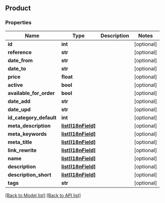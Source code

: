 ## Product

### Properties
Name | Type | Description | Notes
------------ | ------------- | ------------- | -------------
**id** | **int** |  | [optional] 
**reference** | **str** |  | [optional] 
**date_from** | **str** |  | [optional] 
**date_to** | **str** |  | [optional] 
**price** | **float** |  | [optional] 
**active** | **bool** |  | [optional] 
**available_for_order** | **bool** |  | [optional] 
**date_add** | **str** |  | [optional] 
**date_upd** | **str** |  | [optional] 
**id_category_default** | **int** |  | [optional] 
**meta_description** | [**list[I18nField]**](#I18nField) |  | [optional] 
**meta_keywords** | [**list[I18nField]**](#I18nField) |  | [optional] 
**meta_title** | [**list[I18nField]**](#I18nField) |  | [optional] 
**link_rewrite** | [**list[I18nField]**](#I18nField) |  | [optional] 
**name** | [**list[I18nField]**](#I18nField) |  | [optional] 
**description** | [**list[I18nField]**](#I18nField) |  | [optional] 
**description_short** | [**list[I18nField]**](#I18nField) |  | [optional] 
**tags** | **str** |  | [optional] 

[[Back to Model list]](#documentation-for-models) [[Back to API list]](#documentation-for-api-endpoints)


